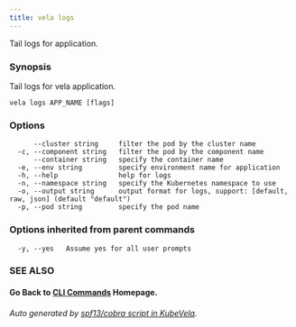 ```yaml
---
title: vela logs
---
```


Tail logs for application.

### Synopsis

Tail logs for vela application.

```
vela logs APP_NAME [flags]
```

### Options

```
      --cluster string     filter the pod by the cluster name
  -c, --component string   filter the pod by the component name
      --container string   specify the container name
  -e, --env string         specify environment name for application
  -h, --help               help for logs
  -n, --namespace string   specify the Kubernetes namespace to use
  -o, --output string      output format for logs, support: [default, raw, json] (default "default")
  -p, --pod string         specify the pod name
```

### Options inherited from parent commands

```
  -y, --yes   Assume yes for all user prompts
```

### SEE ALSO



#### Go Back to [CLI Commands](vela) Homepage.


###### Auto generated by [spf13/cobra script in KubeVela](https://github.com/kubevela/kubevela/tree/master/hack/docgen).
